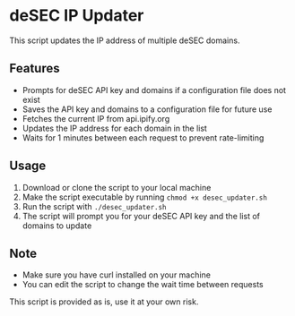 # deSEC IP Updater

This script updates the IP address of multiple deSEC domains.

## Features
- Prompts for deSEC API key and domains if a configuration file does not exist
- Saves the API key and domains to a configuration file for future use
- Fetches the current IP from api.ipify.org
- Updates the IP address for each domain in the list
- Waits for 1 minutes between each request to prevent rate-limiting

## Usage
1. Download or clone the script to your local machine
2. Make the script executable by running `chmod +x desec_updater.sh`
3. Run the script with `./desec_updater.sh`
4. The script will prompt you for your deSEC API key and the list of domains to update

## Note
- Make sure you have curl installed on your machine
- You can edit the script to change the wait time between requests

This script is provided as is, use it at your own risk. 